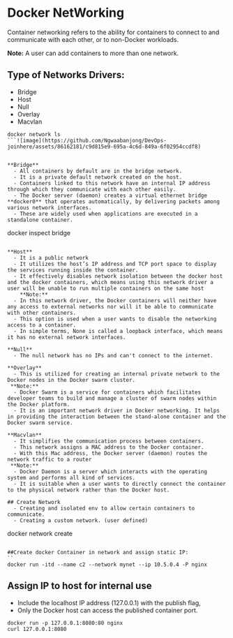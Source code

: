 # Docker NetWorking 
Container networking refers to the ability for containers to connect to and communicate with each other, or to non-Docker workloads.

**Note:** A user can add containers to more than one network.
## Type of Networks Drivers:
- Bridge
- Host
- Null
- Overlay
- Macvlan
```
docker network ls
```![image](https://github.com/Ngwaabanjong/DevOps-joinhere/assets/86162181/c9d815e9-695a-4c6d-849a-6f02954ccdf8)


**Bridge**  
  - All containers by default are in the bridge network. 
  - It is a private default network created on the host.
  - Containers linked to this network have an internal IP address through which they communicate with each other easily.
  - The Docker server (daemon) creates a virtual ethernet bridge **docker0** that operates automatically, by delivering packets among various network interfaces.
  - These are widely used when applications are executed in a standalone container. 
 ```
 docker inspect bridge
```

**Host** 
  - It is a public network
  - It utilizes the host’s IP address and TCP port space to display the services running inside the container.
  - It effectively disables network isolation between the docker host and the docker containers, which means using this network driver a user will be unable to run multiple containers on the same host
	**Note:**
  - In this network driver, the Docker containers will neither have any access to external networks nor will it be able to communicate with other containers.
  - This option is used when a user wants to disable the networking access to a container. 
  - In simple terms, None is called a loopback interface, which means it has no external network interfaces. 

**Null**
  - The null network has no IPs and can't connect to the internet.
 
**Overlay**
  - This is utilized for creating an internal private network to the Docker nodes in the Docker swarm cluster.
 **Note:**
  - Docker Swarm is a service for containers which facilitates developer teams to build and manage a cluster of swarm nodes within the Docker platform.
  - It is an important network driver in Docker networking. It helps in providing the interaction between the stand-alone container and the Docker swarm service.

**Macvlan**
  - It simplifies the communication process between containers.
  - This network assigns a MAC address to the Docker container.
  - With this Mac address, the Docker server (daemon) routes the network traffic to a router
 **Note:**
  - Docker Daemon is a server which interacts with the operating system and performs all kind of services.
  - It is suitable when a user wants to directly connect the container to the physical network rather than the Docker host.

## Create Network
  - Creating and isolated env to allow certain containers to communicate.
  - Creating a custom network. (user defined)
```
docker network create <network-name>
```

##Create docker Container in network and assign static IP:
`` 
docker run -itd --name c2 --network mynet --ip 10.5.0.4 -P nginx
```

## Assign IP to host for internal use
- Include the localhost IP address (127.0.0.1) with the publish flag, 
- Only the Docker host can access the published container port.
```
docker run -p 127.0.0.1:8080:80 nginx
curl 127.0.0.1:8080
```



